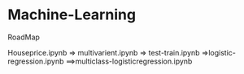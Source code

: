 ﻿# Machine-Learning
RoadMap

Houseprice.ipynb => multivarient.ipynb => test-train.ipynb =>logistic-regression.ipynb ==>multiclass-logisticregression.ipynb
